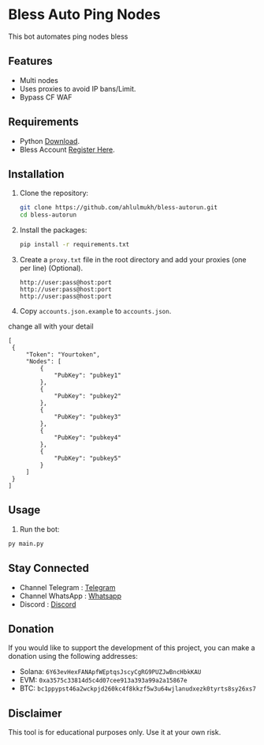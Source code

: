 # Bless Auto Ping Nodes

This bot automates ping nodes bless

## Features

- Multi nodes
- Uses proxies to avoid IP bans/Limit.
- Bypass CF WAF

## Requirements

- Python [Download](https://www.python.org/ftp/python/3.13.0/python-3.13.0-amd64.exe).
- Bless Account [Register Here](https://bless.network/dashboard?ref=P3Z3OA).

## Installation

1. Clone the repository:

   ```sh
   git clone https://github.com/ahlulmukh/bless-autorun.git
   cd bless-autorun
   ```

2. Install the packages:

   ```sh
   pip install -r requirements.txt
   ```

3. Create a `proxy.txt` file in the root directory and add your proxies (one per line) (Optional).

   ```
   http://user:pass@host:port
   http://user:pass@host:port
   http://user:pass@host:port
   ```

4. Copy `accounts.json.example` to `accounts.json`.

change all with your detail

```
[
 {
     "Token": "Yourtoken",
     "Nodes": [
         {
             "PubKey": "pubkey1"
         },
         {
             "PubKey": "pubkey2"
         },
         {
             "PubKey": "pubkey3"
         },
         {
             "PubKey": "pubkey4"
         },
         {
             "PubKey": "pubkey5"
         }
     ]
 }
]
```

## Usage

1. Run the bot:

```sh
py main.py
```

## Stay Connected

- Channel Telegram : [Telegram](https://t.me/elpuqus)
- Channel WhatsApp : [Whatsapp](https://whatsapp.com/channel/0029VavBRhGBqbrEF9vxal1R)
- Discord : [Discord](https://discord.com/invite/uKM4UCAccY)

## Donation

If you would like to support the development of this project, you can make a donation using the following addresses:

- Solana: `6Y63evHexFANApfWEptqsJscyCgRG9PUZJwBncHbkKAU`
- EVM: `0xa3575c33814d5c4d07cee913a393a99a2a15867e`
- BTC: `bc1ppypst46a2wckpjd260kc4f8kkzf5w3u64wjlanudxezk0tyrts8sy26xs7`

## Disclaimer

This tool is for educational purposes only. Use it at your own risk.
